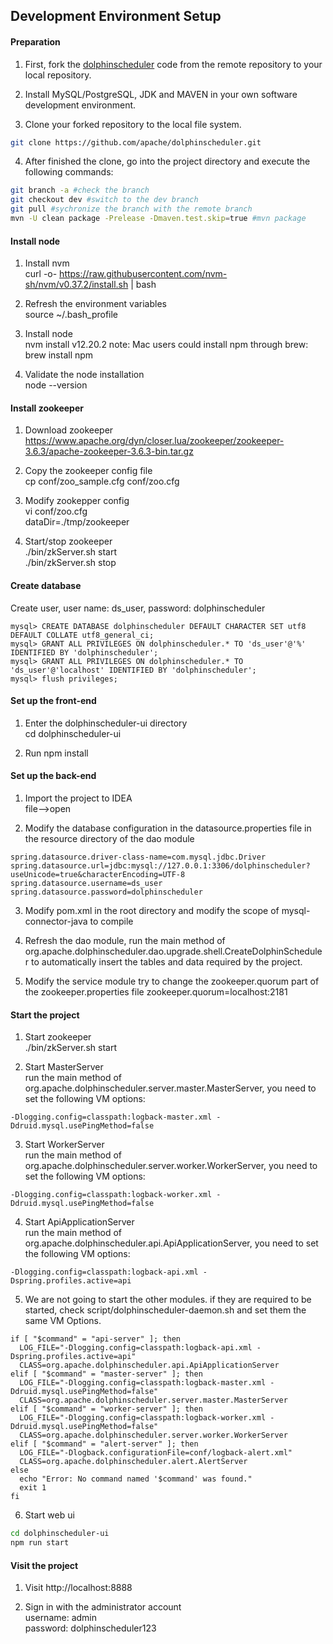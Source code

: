 ## Development Environment Setup

#### Preparation

1. First, fork the [dolphinscheduler](https://github.com/apache/dolphinscheduler) code from the remote repository to your local repository.

2. Install MySQL/PostgreSQL, JDK and MAVEN in your own software development environment.

3. Clone your forked repository to the local file system.

```bash
git clone https://github.com/apache/dolphinscheduler.git
```

4. After finished the clone, go into the project directory and execute the following commands:

```bash
git branch -a #check the branch
git checkout dev #switch to the dev branch
git pull #sychronize the branch with the remote branch
mvn -U clean package -Prelease -Dmaven.test.skip=true #mvn package
```

#### Install node

1. Install nvm  
    curl -o- https://raw.githubusercontent.com/nvm-sh/nvm/v0.37.2/install.sh | bash

2. Refresh the environment variables  
    source ~/.bash_profile

3. Install node  
    nvm install v12.20.2
    note: Mac users could install npm through brew: brew install npm

4. Validate the node installation  
    node --version

#### Install zookeeper

1. Download zookeeper  
    https://www.apache.org/dyn/closer.lua/zookeeper/zookeeper-3.6.3/apache-zookeeper-3.6.3-bin.tar.gz

2. Copy the zookeeper config file  
    cp conf/zoo_sample.cfg conf/zoo.cfg

3. Modify zookepper config  
    vi conf/zoo.cfg  
    dataDir=./tmp/zookeeper

4. Start/stop zookeeper  
    ./bin/zkServer.sh start  
    ./bin/zkServer.sh stop

#### Create database

Create user, user name: ds_user, password: dolphinscheduler

```
mysql> CREATE DATABASE dolphinscheduler DEFAULT CHARACTER SET utf8 DEFAULT COLLATE utf8_general_ci;
mysql> GRANT ALL PRIVILEGES ON dolphinscheduler.* TO 'ds_user'@'%' IDENTIFIED BY 'dolphinscheduler';
mysql> GRANT ALL PRIVILEGES ON dolphinscheduler.* TO 'ds_user'@'localhost' IDENTIFIED BY 'dolphinscheduler';
mysql> flush privileges;
```

#### Set up the front-end

1. Enter the dolphinscheduler-ui directory  
    cd dolphinscheduler-ui

2. Run npm install

#### Set up the back-end

1. Import the project to IDEA  
    file-->open

2. Modify the database configuration in the datasource.properties file in the resource directory of the dao module

```
spring.datasource.driver-class-name=com.mysql.jdbc.Driver
spring.datasource.url=jdbc:mysql://127.0.0.1:3306/dolphinscheduler?useUnicode=true&characterEncoding=UTF-8
spring.datasource.username=ds_user
spring.datasource.password=dolphinscheduler
```

3. Modify pom.xml in the root directory and modify the scope of mysql-connector-java to compile

4. Refresh the dao module, run the main method of org.apache.dolphinscheduler.dao.upgrade.shell.CreateDolphinScheduler to automatically insert the tables and data required by the project.

5. Modify the service module
    try to change the zookeeper.quorum part of the zookeeper.properties file
    zookeeper.quorum=localhost:2181

#### Start the project

1. Start zookeeper  
    ./bin/zkServer.sh start

2. Start MasterServer  
    run the main method of org.apache.dolphinscheduler.server.master.MasterServer, you need to set the following VM options:

```
-Dlogging.config=classpath:logback-master.xml -Ddruid.mysql.usePingMethod=false
```

3. Start WorkerServer  
    run the main method of org.apache.dolphinscheduler.server.worker.WorkerServer, you need to set the following VM options:

```
-Dlogging.config=classpath:logback-worker.xml -Ddruid.mysql.usePingMethod=false
```

4. Start ApiApplicationServer  
    run the main method of org.apache.dolphinscheduler.api.ApiApplicationServer, you need to set the following VM options:

```
-Dlogging.config=classpath:logback-api.xml -Dspring.profiles.active=api
```

5. We are not going to start the other modules. if they are required to be started, check script/dolphinscheduler-daemon.sh and set them the same VM Options.

```
if [ "$command" = "api-server" ]; then
  LOG_FILE="-Dlogging.config=classpath:logback-api.xml -Dspring.profiles.active=api"
  CLASS=org.apache.dolphinscheduler.api.ApiApplicationServer
elif [ "$command" = "master-server" ]; then
  LOG_FILE="-Dlogging.config=classpath:logback-master.xml -Ddruid.mysql.usePingMethod=false"
  CLASS=org.apache.dolphinscheduler.server.master.MasterServer
elif [ "$command" = "worker-server" ]; then
  LOG_FILE="-Dlogging.config=classpath:logback-worker.xml -Ddruid.mysql.usePingMethod=false"
  CLASS=org.apache.dolphinscheduler.server.worker.WorkerServer
elif [ "$command" = "alert-server" ]; then
  LOG_FILE="-Dlogback.configurationFile=conf/logback-alert.xml"
  CLASS=org.apache.dolphinscheduler.alert.AlertServer
else
  echo "Error: No command named '$command' was found."
  exit 1
fi
```

6. Start web ui

```bash
cd dolphinscheduler-ui
npm run start
```

#### Visit the project

1. Visit http://localhost:8888

2. Sign in with the administrator account  
    username: admin  
    password: dolphinscheduler123
